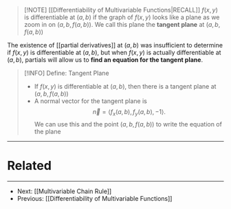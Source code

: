 
> [!NOTE] [[Differentiability of Multivariable Functions|RECALL]]
> $f(x,y)$ is differentiable at $(a,b)$ if the graph of $f(x,y)$ looks like a plane as we zoom in on $(a,b,f(a,b))$. We call this plane the **tangent plane** at $(a,b,f(a,b))$

The existence of [[partial derivatives]] at $(a,b)$ was insufficient to determine if $f(x,y)$ is differentiable at $(a,b),$
but when $f(x,y)$ is actually differentiable at $(a,b),$ partials will allow us to **find an equation for the tangent plane**.


> [!INFO] Define: Tangent Plane
> - If $f(x,y)$ is differentiable at $(a,b)$, then there is a tangent plane at $(a,b,f(a,b))$
> - A normal vector for the tangent plane is $$\vec{n}=\left< f_{x}(a,b),f_{y}(a,b),-1 \right>. $$ We can use this and the point $(a,b,f(a,b))$ to write the equation of the plane

---
# Related
---
- Next: [[Multivariable Chain Rule]]
- Previous: [[Differentiability of Multivariable Functions]]





